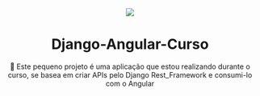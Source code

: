 <div align="center">
<img src="https://img.shields.io/github/stars/sousa2323/django-angular/label=Aplicação&message=Django-Angular&color=7159c1&style=for-the-badge&logo=ghost"/>

</div>

<h1 align="center">Django-Angular-Curso</h1>

<p align="center">🚀 Este pequeno projeto é uma aplicação que estou realizando durante o curso, se basea em criar APIs pelo Django Rest_Framework e consumi-lo com o Angular</p>